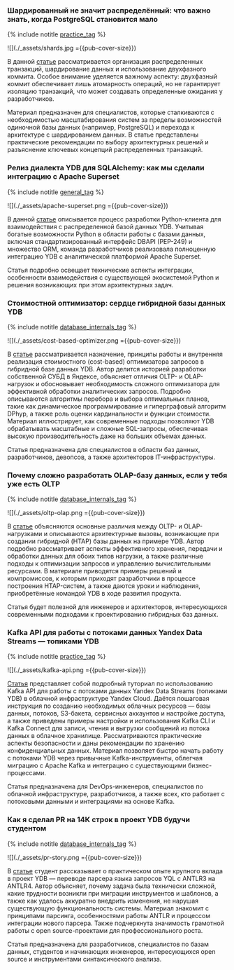 ### Шардированный не значит распределённый: что важно знать, когда PostgreSQL становится мало

{% include notitle [practice_tag](../../tags.md#practice) %}

![](./_assets/shards.jpg ={{pub-cover-size}})

В данной [статье](https://habr.com/ru/companies/ydb/articles/907024/) рассматривается организация распределенных транзакций, шардирование данных и использование двухфазного коммита. Особое внимание уделяется важному аспекту: двухфазный коммит обеспечивает лишь атомарность операций, но не гарантирует изоляцию транзакций, что может создавать определенные ожидания у разработчиков.

Материал предназначен для специалистов, которые сталкиваются с необходимостью масштабирования систем за пределы возможностей одиночной базы данных (например, PostgreSQL) и перехода к архитектуре с шардированием данных. В статье представлены практические рекомендации по выбору архитектурных решений и разъяснение ключевых концепций распределенных транзакций.

### Релиз диалекта YDB для SQLAlchemy: как мы сделали интеграцию с Apache Superset

{% include notitle [general_tag](../../tags.md#general) %}

![](./_assets/apache-superset.png ={{pub-cover-size}})

В данной [статье](https://habr.com/ru/companies/ydb/articles/905198/) описывается процесс разработки Python-клиента для взаимодействия с распределенной базой данных YDB. Учитывая богатые возможности Python в области работы с базами данных, включая стандартизированный интерфейс DBAPI (PEP-249) и множество ORM, команда разработчиков реализовала полноценную интеграцию YDB с аналитической платформой Apache Superset.

Статья подробно освещает технические аспекты интеграции, особенности взаимодействия с существующей экосистемой Python и решения возникающих при этом архитектурных задач.

### Стоимостной оптимизатор: сердце гибридной базы данных YDB

{% include notitle [database_internals_tag](../../tags.md#database_internals) %}

![](./_assets/cost-based-optimizer.png ={{pub-cover-size}})

В [статье](https://habr.com/ru/companies/ydb/articles/901816/) рассматривается назначение, принципы работы и внутренняя реализация стоимостного (cost-based) оптимизатора запросов в гибридной базе данных YDB. Автор делится историей разработки собственной СУБД в Яндексе, объясняет отличия OLTP- и OLAP-нагрузок и обосновывает необходимость сложного оптимизатора для эффективной обработки аналитических запросов. Подробно описываются алгоритмы перебора и выбора оптимальных планов, такие как динамическое программирование и гиперграфовый алгоритм DPhyp, а также роль оценки кардинальности и функции стоимости. Материал иллюстрирует, как современные подходы позволяют YDB обрабатывать масштабные и сложные SQL-запросы, обеспечивая высокую производительность даже на больших объемах данных.

Статья предназначена для специалистов в области баз данных, разработчиков, девопсов, а также архитекторов IT-инфраструктуры.

### Почему сложно разработать OLAP-базу данных, если у тебя уже есть OLTP

{% include notitle [database_internals_tag](../../tags.md#database_internals) %}

![](./_assets/oltp-olap.png ={{pub-cover-size}})

В [статье](https://habr.com/ru/companies/ydb/articles/898716/) объясняются основные различия между OLTP- и OLAP-нагрузками и описываются архитектурные вызовы, возникающие при создании гибридной (HTAP) базы данных на примере YDB. Автор подробно рассматривает аспекты эффективного хранения, передачи и обработки данных для обоих типов нагрузки, а также различные подходы к оптимизации запросов и управлению вычислительными ресурсами. В материале приводятся примеры решений и компромиссов, к которым приходят разработчики в процессе построения HTAP-систем, а также даются уроки и наблюдения, приобретённые командой YDB в ходе развития продукта.

Статья будет полезной для инженеров и архитекторов, интересующихся современными подходами к проектированию гибридных баз данных.

### Kafka API для работы с потоками данных Yandex Data Streams — топиками YDB

{% include notitle [practice_tag](../../tags.md#practice) %}

![](./_assets/kafka-api.png ={{pub-cover-size}})

[Статья](https://habr.com/ru/companies/ydb/articles/873478/) представляет собой подробный туториал по использованию Kafka API для работы с потоками данных Yandex Data Streams (топиками YDB) в облачной инфраструктуре Yandex Cloud. Даётся пошаговая инструкция по созданию необходимых облачных ресурсов — базы данных, потоков, S3-бакета, сервисных аккаунтов и настройке доступа, а также приведены примеры настройки и использования Kafka CLI и Kafka Connect для записи, чтения и выгрузки сообщений из потока данных в облачное хранилище. Рассматриваются практические аспекты безопасности и даны рекомендации по хранению конфиденциальных данных. Материал позволяет быстро начать работу с потоками YDB через привычные Kafka-инструменты, облегчая миграцию с Apache Kafka и интеграцию с существующими бизнес-процессами.

Статья предназначена для DevOps-инженеров, специалистов по облачной инфраструктуре, разработчиков, а также всех, кто работает с потоковыми данными и интеграциями на основе Kafka.

### Как я сделал PR на 14К строк в проект YDB будучи студентом

{% include notitle [database_internals_tag](../../tags.md#database_internals) %}

![](./_assets/pr-story.png ={{pub-cover-size}})

В [статье](https://habr.com/ru/companies/yandex/articles/873464/) студент рассказывает о практическом опыте крупного вклада в проект YDB — переводе парсера языка запросов YQL с ANTLR3 на ANTLR4. Автор объясняет, почему задача была технически сложной, какие трудности возникли при миграции инструментов и шаблонов, а также как удалось аккуратно внедрить изменения, не нарушая существующую функциональность системы. Материал знакомит с принципами парсинга, особенностями работы ANTLR и процессом интеграции нового парсера. Также подчеркнута значимость грамотной работы с open source-проектами для профессионального роста.

Статья предназначена для разработчиков, специалистов по базам данных, студентов и начинающих инженеров, интересующихся open source и инструментами синтаксического анализа.
